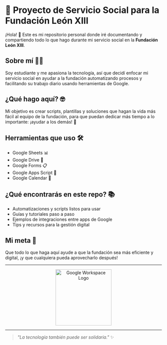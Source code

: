# 🚀 Proyecto de Servicio Social para la Fundación León XIII

¡Hola! 👋 Este es mi repositorio personal donde iré documentando y compartiendo todo lo que hago durante mi servicio social en la **Fundación León XIII**.

## Sobre mí 🙋‍♀️
Soy estudiante y me apasiona la tecnología, así que decidí enfocar mi servicio social en ayudar a la fundación automatizando procesos y facilitando su trabajo diario usando herramientas de Google.

## ¿Qué hago aquí? 🤓
Mi objetivo es crear scripts, plantillas y soluciones que hagan la vida más fácil al equipo de la fundación, para que puedan dedicar más tiempo a lo importante: ¡ayudar a los demás! 💚

## Herramientas que uso 🛠️
- Google Sheets 📊
- Google Drive 📁
- Google Forms 📋
- Google Apps Script 🤖
- Google Calendar 📆

## ¿Qué encontrarás en este repo? 📚
- Automatizaciones y scripts listos para usar
- Guías y tutoriales paso a paso
- Ejemplos de integraciones entre apps de Google
- Tips y recursos para la gestión digital

## Mi meta 🎯
Que todo lo que haga aquí ayude a que la fundación sea más eficiente y digital, ¡y que cualquiera pueda aprovecharlo después!

---

<p align="center">
  <img src="https://nforceit.com.au/wp-content/uploads/2023/10/nforceit-partner-google-workspace-logo.png" width="180" alt="Google Workspace Logo"/>
</p>

---

> _"La tecnología también puede ser solidaria."_ ✨